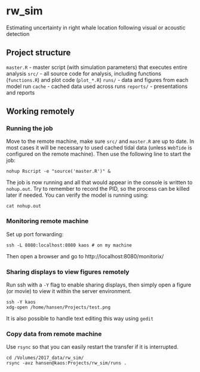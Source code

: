 # rw_sim
Estimating uncertainty in right whale location following visual or acoustic detection

## Project structure

`master.R` - master script (with simulation parameters) that executes entire analysis
`src/` - all source code for analysis, including functions (`functions.R`) and plot code (`plot_*.R`)
`runs/` - data and figures from each model run
`cache` - cached data used across runs
`reports/` - presentations and reports

## Working remotely

### Running the job

Move to the remote machine, make sure `src/` and `master.R` are up to date. In most cases it will be necessary to used cached tidal data (unless `WebTide` is configured on the remote machine). Then use the following line to start the job:
```
nohup Rscript -e "source('master.R')" &
```
The job is now running and all that would appear in the console is written to `nohup.out`. Try to remember to record the PID, so the process can be killed later if needed. You can verify the model is running using:
```
cat nohup.out
```

### Monitoring remote machine

Set up port forwarding:
```
ssh -L 8080:localhost:8080 kaos # on my machine
```

Then open a browser and go to http://localhost:8080/monitorix/

### Sharing displays to view figures remotely

Run ssh with a `-Y` flag to enable sharing displays, then simply open a figure (or movie) to view it within the server environment.
```
ssh -Y kaos
xdg-open /home/hansen/Projects/test.png
```

It is also possible to handle text editing this way using `gedit`

### Copy data from remote machine
Use `rsync` so that you can easily restart the transfer if it is interrupted.
```
cd /Volumes/2017_data/rw_sim/
rsync -avz hansen@kaos:Projects/rw_sim/runs .
```
